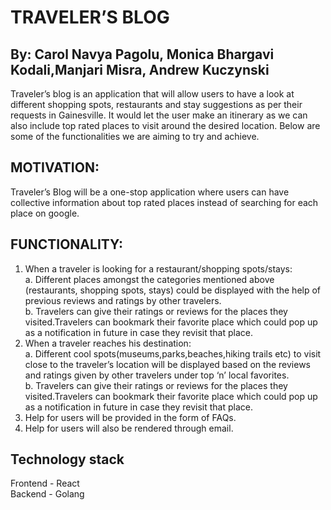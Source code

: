 # TRAVELER’S BLOG
## By: Carol Navya Pagolu, Monica Bhargavi Kodali,Manjari Misra, Andrew Kuczynski

Traveler’s blog is an application that will allow users to have a look at different shopping spots, restaurants and stay suggestions as per their requests in Gainesville. It would let the user make an itinerary as we can also include top rated places to visit around the desired location. Below are some of the functionalities we are aiming to try and achieve. 
## MOTIVATION:
Traveler’s Blog will be a one-stop application where users can have collective information about top rated places instead of searching for each place on google.
## FUNCTIONALITY:
1. When a traveler is looking for a restaurant/shopping spots/stays: <br />
a. Different places amongst the categories mentioned above (restaurants, shopping spots, stays) could be displayed with the help of previous reviews and ratings by         other travelers. <br />
b. Travelers can give their ratings or reviews for the places they visited.Travelers can bookmark their favorite place which could pop up as a notification in future in case they revisit that place. <br />
2. When a traveler reaches his destination: <br />
a. Different cool spots(museums,parks,beaches,hiking trails etc) to visit close to the traveler’s location will be displayed based on the reviews and ratings given by other travelers under top ‘n’ local favorites. <br />
b. Travelers can give their ratings or reviews for the places they visited.Travelers can bookmark their favorite place which could pop up as a notification in future in case they revisit that place. <br />
3. Help for users will be provided in the form of FAQs. <br />
4. Help for users will also be rendered through email.

## Technology stack
Frontend - React <br />
Backend  - Golang
